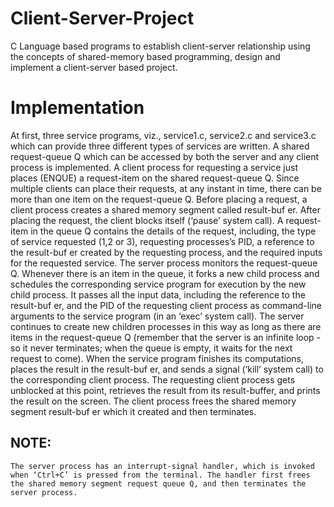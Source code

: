 # Client-Server-Project
C Language based programs to establish client-server relationship using the concepts of shared-memory based programming, design and implement a client-server based
project.

# Implementation
At first, three service programs, viz., service1.c, service2.c and service3.c which can
provide three different types of services are written. A shared request-queue Q which can be accessed by
both the server and any client process is implemented. A client process for requesting a service just places (ENQUE) a
request-item on the shared request-queue Q. Since multiple clients can place their requests, at any instant
in time, there can be more than one item on the request-queue Q. Before placing a request, a client
process creates a shared memory segment called result-buf er. After placing the request, the client blocks
itself (‘pause’ system call). A request-item in the queue Q contains the details of the request, including,
the type of service requested (1,2 or 3), requesting processes’s PID, a reference to the result-buf er created
by the requesting process, and the required inputs for the requested service. The server process monitors
the request-queue Q. Whenever there is an item in the queue, it forks a new child process and schedules
the corresponding service program for execution by the new child process. It passes all the input data,
including the reference to the result-buf er, and the PID of the requesting client process as command-line
arguments to the service program (in an ‘exec’ system call). The server continues to create new children
processes in this way as long as there are items in the request-queue Q (remember that the server is an
infinite loop - so it never terminates; when the queue is empty, it waits for the next request to come).
When the service program finishes its computations, places the result in the result-buf er, and sends a
signal (‘kill’ system call) to the corresponding client process. The requesting client process gets
unblocked at this point, retrieves the result from its result-buffer, and prints the result on the screen. The
client process frees the shared memory segment result-buf er which it created and then terminates.

## NOTE:
    The server process has an interrupt-signal handler, which is invoked when ‘Ctrl+C’ is pressed from the terminal. The handler first frees the shared memory segment request queue Q, and then terminates the server process.
